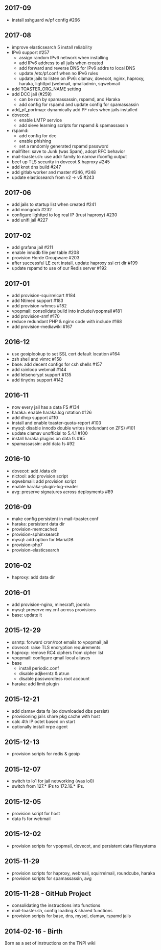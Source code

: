 ## 2017-09

- install sshguard w/pf config #266


## 2017-08

- improve elasticsearch 5 install reliability
- IPv6 support #257
    - assign random IPv6 network when installing
    - add IPv6 address to all jails when created
    - add forward and reverse DNS for IPv6 addrs to local DNS
    - update /etc/pf.conf when no IPv6 rules
    - update jails to listen on IPv6: clamav, dovecot, nginx, haproxy, haraka, lighttpd (webmail, qmailadmin, sqwebmail
- add TOASTER_ORG_NAME setting
- add DCC jail (#259)
    - can be run by spamassassin, rspamd, and Haraka
    - add config for rspamd and update config for spamassassin
- add_pf_portmap: dynamically add PF rules when jails installed
- dovecot:
    - enable LMTP service
    - add sieve learning scripts for rspamd & spamassassin
- rspamd:
    - add config for dcc
    - enable phishing
    - set a randomly generated rspamd password
- mailfilter: save to Junk (was Spam), adopt RFC behavior
- mail-toaster.sh: use addr family to narrow ifconfig output
- beef up TLS security in dovecot & haproxy #245
- add knot dns build #247
- add gitlab worker and master #246, #248
- update elasticsearch from v2 -> v5 #243


## 2017-06

- add jails to startup list when created #241
- add mongodb #232
- configure lighttpd to log real IP (trust haproxy) #230
- add unifi jail #227


## 2017-02

- add grafana jail #211
- enable innodb file per table #208
- provision Horde Groupware #203
- after successful LE cert install, update haproxy ssl crt dir #199
- update rspamd to use of our Redis server #192


## 2017-01

- add provision-squirrelcart #184
- add Ntimed support #183
- add provision-whmcs #182
- vpopmail: consolidate build into include/vpopmail #181
- add provision-smf #170
- reduce redundant PHP & nginx code with include #168
- add provision-mediawiki #167


## 2016-12

- use geoiplookup to set SSL cert default location #164
- zsh shell and vimrc #158
- base: add decent configs for csh shells #157
- add rainloop webmail #144
- add letsencrypt support #135
- add tinydns support #142


## 2016-11

- now every jail has a data FS #134
- haraka: enable haraka.log rotation #126
- add dhcp support #110
- install and enable toaster-quota-report #103
- mysql: disable innodb double writes (redundant on ZFS) #101
- update clamav unofficial to 5.4.1 #100
- install haraka plugins on data fs #95
- spamassassin: add data fs #92


## 2016-10

- dovecot: add /data dir
- nictool: add provision script
- sqwebmail: add provision script
- enable haraka-plugin-log-reader
- avg: preserve signatures across deployments #89


## 2016-09

- make config persistent in mail-toaster.conf
- haraka: persistent data dir
- provision-memcached
- provision-sphinxsearch
- mysql: add option for MariaDB
- provision-php7
- provision-elasticsearch


## 2016-02

- haproxy: add data dir


## 2016-01

- add provision-nginx, minecraft, joomla
- mysql: preserve my.cnf across provisions
- base: update it


## 2015-12-29

- ssmtp: forward cron/root emails to vpopmail jail
- dovecot: raise TLS encryption requirements
- haproxy: remove RC4 ciphers from cipher list
- vpopmail: configure qmail local aliases
- base
    - install periodic.conf
    - disable adjkerntz & atrun
    - disable passwordless root account
- haraka: add limit plugin


## 2015-12-21

- add clamav data fs (so downloaded dbs persist)
- provisioning jails share pkg cache with host
- calc 4th IP octet based on start
- optionally install nrpe agent


## 2015-12-13

- provision scripts for redis & geoip


## 2015-12-07

- switch to lo1 for jail networking (was lo0)
- switch from 127.* IPs to 172.16.* IPs.


## 2015-12-05

- provision script for host
- data fs for webmail


## 2015-12-02

- provision scripts for vpopmail, dovecot, and persistent data filesystems


## 2015-11-29

- provision scripts for haproxy, webmail, squirrelmail, roundcube, haraka
- provision scripts for spamassassin, avg


## 2015-11-28 - GitHub Project

- consolidating the instructions into functions
- mail-toaster.sh, config loading & shared functions
- provision scripts for base, dns, mysql, clamav, rspamd jails


## 2014-02-16 - Birth

Born as a set of instructions on the TNPI wiki